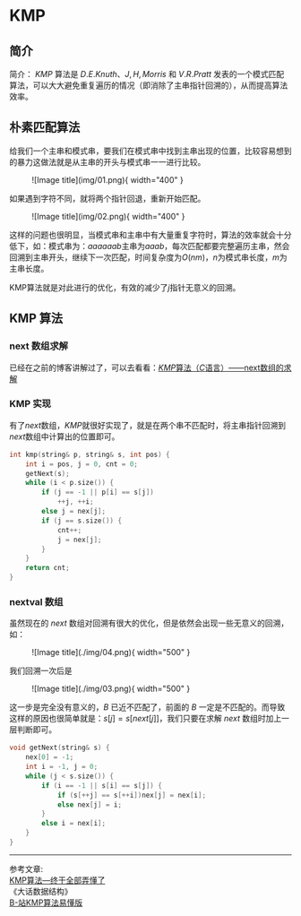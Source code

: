 # KMP

## **简介**
简介： $KMP$ 算法是 $D.E.Knuth、J,H,Morris$ 和 $V.R.Pratt$ 发表的一个模式匹配算法，可以大大避免重复遍历的情况（即消除了主串指针回溯的），从而提高算法效率。

## **朴素匹配算法**

给我们一个主串和模式串，要我们在模式串中找到主串出现的位置，比较容易想到的暴力这做法就是从主串的开头与模式串一一进行比较。

<figure markdown="span">
  ![Image title](img/01.png){ width="400" }
</figure>

<!-- <div align=center><img src="img/01.png"width="750"></div> -->

如果遇到字符不同，就将两个指针回退，重新开始匹配。

<figure markdown="span">
  ![Image title](img/02.png){ width="400" }
</figure>

<!-- <div align=center><img src="img/02.png"width="750"></div> -->

这样的问题也很明显，当模式串和主串中有大量重复字符时，算法的效率就会十分低下，如：模式串为：$aaaaaab$主串为$aaab$，每次匹配都要完整遍历主串，然会回溯到主串开头，继续下一次匹配，时间复杂度为$O(nm)$，$n$为模式串长度，$m$为主串长度。


KMP算法就是对此进行的优化，有效的减少了$j$指针无意义的回溯。


## **KMP 算法**

### **next 数组求解**

已经在之前的博客讲解过了，可以去看看：[$KMP$算法（$C$语言）——next数组的求解](https://blog.csdn.net/c661280411470yb/article/details/129975604)



### **KMP 实现**
有了$next$数组，$KMP$就很好实现了，就是在两个串不匹配时，将主串指针回溯到$next$数组中计算出的位置即可。
```cpp
int kmp(string& p, string& s, int pos) {
    int i = pos, j = 0, cnt = 0;
    getNext(s);
    while (i < p.size()) {
        if (j == -1 || p[i] == s[j])
            ++j, ++i;
        else j = nex[j];
        if (j == s.size()) {
            cnt++;
            j = nex[j];
        }
    }
    return cnt;
}
```
### **nextval 数组**

虽然现在的 $next$ 数组对回溯有很大的优化，但是依然会出现一些无意义的回溯，如：

<figure markdown="span">
  ![Image title](./img/04.png){ width="500" }
</figure>
<!-- <div align=center><img src="https://img-blog.csdnimg.cn/20190322204909605.png?x-oss-process=image/watermark,type_ZmFuZ3poZW5naGVpdGk,shadow_10,text_aHR0cHM6Ly9ibG9nLmNzZG4ubmV0L2RhcmtfY3k=,size_16,color_FFFFFF,t_70"width="750"></div> -->

我们回溯一次后是



<figure markdown="span">
  ![Image title](./img/03.png){ width="500" }
</figure>

<!-- <div align=center><img src="https://img-blog.csdnimg.cn/20190322204938947.png?x-oss-process=image/watermark,type_ZmFuZ3poZW5naGVpdGk,shadow_10,text_aHR0cHM6Ly9ibG9nLmNzZG4ubmV0L2RhcmtfY3k=,size_16,color_FFFFFF,t_70"width="750"></div> -->


这一步是完全没有意义的，$B$ 已近不匹配了，前面的 $B$ 一定是不匹配的。而导致这样的原因也很简单就是：$s[j]=s[next[j]]$，我们只要在求解 $next$ 数组时加上一层判断即可。

```cpp
void getNext(string& s) {
    nex[0] = -1;
    int i = -1, j = 0;
    while (j < s.size()) {
        if (i == -1 || s[i] == s[j]) {
            if (s[++j] == s[++i])nex[j] = nex[i];
            else nex[j] = i;
        }
        else i = nex[i];
    }
}
```

-------------
参考文章:<br>
[KMP算法—终于全部弄懂了](https://blog.csdn.net/dark_cy/article/details/88698736)<br>
《大话数据结构》<br>
[B-站KMP算法易懂版](https://www.bilibili.com/video/BV1jb411V78H/?spm_id_from=333.337.search-card.all.click&vd_source=0de771c86d90f02a6cab8152f6aa173f)
